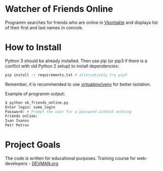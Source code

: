 # Watcher of Friends Online

Programm searches for friends who are online in [Vkontakte](https://vk.com) and displays list of their first and last names in concole.

# How to Install

Python 3 should be already installed. Then use pip (or pip3 if there is a conflict with old Python 2 setup) to install dependencies:

```bash
pip install -r requirements.txt # alternatively try pip3
```

Remember, it is recommended to use [virtualenv/venv](https://devman.org/encyclopedia/pip/pip_virtualenv/) for better isolation.

Example of programm output:

```bash
$ python vk_friends_online.py
Enter login: some_login
Password: # Prompt the user for a password without echoing
Friends online:
Ivan Ivanov
Petr Petrov
```

# Project Goals

The code is written for educational purposes. Training course for web-developers - [DEVMAN.org](https://devman.org)
